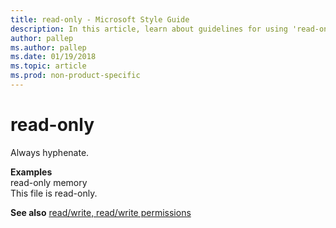 ```yaml
---
title: read-only - Microsoft Style Guide
description: In this article, learn about guidelines for using 'read-only' in Microsoft documents and where to find more information about read/write permissions.
author: pallep
ms.author: pallep
ms.date: 01/19/2018
ms.topic: article
ms.prod: non-product-specific
---
```


# read-only

Always hyphenate.

**Examples**    
read-only memory  
This file is read-only.

**See also** [read/write, read/write permissions](~/a-z-word-list-term-collections/r/read-write-read-write-permission.md)
